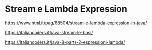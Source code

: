 # Stream e Lambda Expression

https://www.html.it/pag/68504/stream-e-lambda-expression-in-java/

https://italiancoders.it/java-stream-le-basi/

https://italiancoders.it/java-8-parte-2-espressioni-lambda/